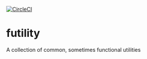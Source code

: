 [![CircleCI](https://circleci.com/gh/brekk/futility.svg?style=shield&circle-token=a9ccfc426e684dc0537090caee2e300a4ad52c78)](https://circleci.com/gh/brekk/futility/tree/master)

# futility

A collection of common, sometimes functional utilities
